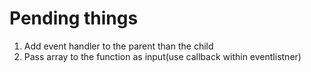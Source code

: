 # Pending things

1. Add event handler to the parent than the child
2. Pass array to the function as input(use callback within eventlistner)
